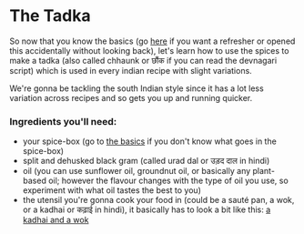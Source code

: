 # The Tadka

So now that you know the basics (go [here][1] if you want a refresher or opened this accidentally without looking back), let's learn how to use the spices to make a tadka (also called chhaunk or छौंक if you can read the devnagari script) which is used in every indian recipe with slight variations.

We're gonna be tackling the south Indian style since it has a lot less variation across recipes and so gets you up and running quicker.

### Ingredients you'll need:

 - your spice-box (go to [the basics][1] if you don't know what goes in the spice-box)
 - split and dehusked black gram (called urad dal or उड़द दाल in hindi)
 - oil (you can use sunflower oil, groundnut oil, or basically any plant-based oil; however the flavour changes with the type of oil you use, so experiment with what oil tastes the best to you)
 - the utensil you're  gonna cook your food in (could be a sauté pan, a wok, or a kadhai or कढ़ाई in hindi), it basically has to look a bit like this: [a kadhai and a wok](/core/kadhai-and-wok.jpg)

[1]: /core/the-basics.md

<!--stackedit_data:
eyJoaXN0b3J5IjpbLTExMjQ2NDk2MzgsLTEwMTY4MzIyMDldfQ
==
-->